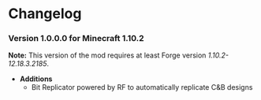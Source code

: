 Changelog
=========

### Version 1.0.0.0 for Minecraft 1.10.2
**Note:** This version of the mod requires at least Forge version *1.10.2-12.18.3.2185*.
  - **Additions**
    - Bit Replicator powered by RF to automatically replicate C&B designs
